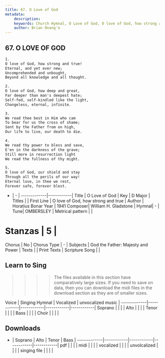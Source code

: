 ```yaml
---
title: 67. O Love of God
metadata:
    description: 
    keywords: Church Hymnal, O Love of God, O love of God, how strong and true, 
    author: Brian Onang'o
---
```



## 67. O LOVE OF GOD

```txt
1.
O love of God, how strong and true!
Eternal, and yet ever new;
Uncomprehended and unbought,
Beyond all knowledge and all thought.

2.
O love of God, how deep and great,
Far deeper than man's deepest hate;
Self-fed, self-kindled like the light,
Changeless, eternal, infinite.

3.
We read thee best in Him who cam
To bear for us the cross of shame;
Sent by the Father from on high,
Our life to live, our death to die.

4.
We read thy power to bless and save,
E'en in the darkness of the grave;
Still more in resurrection light
We read the fullness of thy might.

5.
O love of God, our shield and stay
Through all the perils of our way!
Eternal love, in thee we rest,
Forever safe, forever blest.

```

- |   -  |
-------------|------------|
Title | O Love of God |
Key | D Major |
Titles |  |
First Line | O love of God, how strong and true |
Author | Horatius Bonar
Year | 1941
Composer| William H. Gladstone |
Hymnal|  - |
Tune| OMBERSLEY |
Metrical pattern | |
# Stanzas | 5 |
Chorus | No |
Chorus Type | - |
Subjects | God the Father: Majesty and Power |
Texts |  |
Print Texts | 
Scripture Song |  |
  
## Learn to Sing

>>>> The files available in this section have comparatively large sizes. If you need to save on data, then you can download the midi files in the download section as they are of smaller sizes.

Voice |  Singing Hymnal | Vocalized | unvocalized music |
-------------|------------|------------|------------|------------|
Soprano | | | |
Alto | | | |
Tenor | | | |
Bass | | | |
Choir | | | |

## Downloads

- |  Soprano | Alto | Tenor | Bass |
-------------|------------|------------|------------|------------|
pdf | | | |
midi | | | |
vocalized | | | |
unvolcalized | | | |
singing file | | | |
  